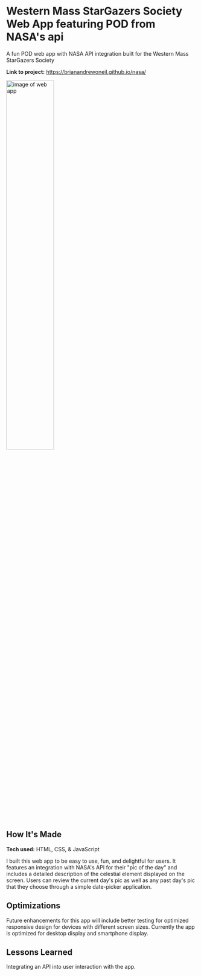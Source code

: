 # Western Mass StarGazers Society Web App featuring POD from NASA's api
A fun POD web app with NASA API integration built for the Western Mass StarGazers Society 

**Link to project:** https://brianandrewoneil.github.io/nasa/

<img alt="image of web app" src="https://brianoneil.netlify.app/images/nasa.png" width=50%>

## How It's Made

**Tech used:** HTML, CSS, & JavaScript

I built this web app to be easy to use, fun, and delightful for users. It features an integration with NASA's API for their "pic of the day" and includes a detailed description of the celestial element displayed on the screen. Users can review the current day's pic as well as any past day's pic that they choose through a simple date-picker application.

## Optimizations
Future enhancements for this app will include better testing for optimized responsive design for devices with different screen sizes. Currently the app is optimized for desktop display and smartphone display.

## Lessons Learned
Integrating an API into user interaction with the app.
